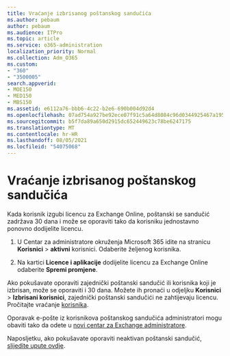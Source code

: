 ```yaml
---
title: Vraćanje izbrisanog poštanskog sandučića
ms.author: pebaum
author: pebaum
ms.audience: ITPro
ms.topic: article
ms.service: o365-administration
localization_priority: Normal
ms.collection: Adm_O365
ms.custom:
- "360"
- "3500005"
search.appverid:
- MOE150
- MED150
- MBS150
ms.assetid: e6112a76-bbb6-4c22-b2e6-690b004d92d4
ms.openlocfilehash: 07ad754a927be92ece07f91c5a64d8084c96d0344925467a195033bdd3f445ac
ms.sourcegitcommit: b5f7da89a650d2915dc652449623c78be6247175
ms.translationtype: MT
ms.contentlocale: hr-HR
ms.lasthandoff: 08/05/2021
ms.locfileid: "54075068"
---
```

# <a name="restore-a-deleted-mailbox"></a>Vraćanje izbrisanog poštanskog sandučića

Kada korisnik izgubi licencu za Exchange Online, poštanski se sandučić zadržava 30 dana i može se oporaviti tako da korisniku jednostavno ponovno dodijelite licencu.
  
1. U Centar za administratore okruženja Microsoft 365 idite na stranicu **Korisnici** \> **aktivni** korisnici. Odaberite željenog korisnika.

2. Na kartici **Licence i aplikacije** dodijelite licencu za Exchange Online odaberite **Spremi promjene**.

Ako pokušavate oporaviti zajednički poštanski sandučić ili korisnika koji je izbrisan, može se oporaviti i 30 dana. Možete ih pronaći u odjeljku **Korisnici** \> **Izbrisani korisnici**, zajednički poštanski sandučići ne zahtijevaju licencu. Pročitajte vraćanje [korisnika](https://docs.microsoft.com/microsoft-365/admin/add-users/restore-user).

Oporavak e-pošte iz korisnikova poštanskog sandučića administratori mogu obaviti tako da odete u [novi centar za Exchange administratore](https://techcommunity.microsoft.com/t5/exchange-team-blog/a-new-recoverableitems-experience-comes-to-exchange-online/ba-p/1505353).

Naposljetku, ako pokušavate oporaviti neaktivan poštanski sandučić, [slijedite upute ovdje](https://docs.microsoft.com/microsoft-365/compliance/recover-an-inactive-mailbox).
  
